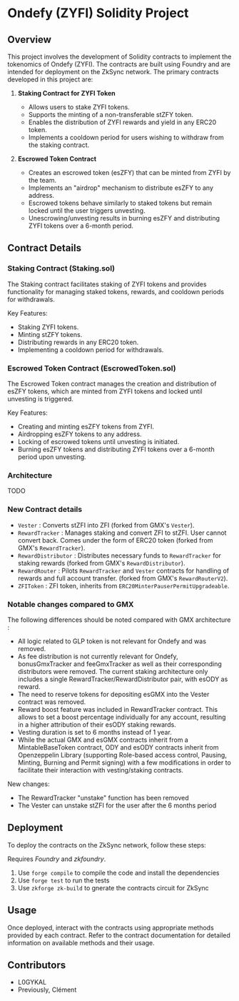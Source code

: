 # Ondefy (ZYFI) Solidity Project

## Overview

This project involves the development of Solidity contracts to implement the tokenomics of Ondefy (ZYFI). The contracts are built using Foundry and are intended for deployment on the ZkSync network. The primary contracts developed in this project are:

1. **Staking Contract for ZYFI Token**
   - Allows users to stake ZYFI tokens.
   - Supports the minting of a non-transferable stZFY token.
   - Enables the distribution of ZYFI rewards and yield in any ERC20 token.
   - Implements a cooldown period for users wishing to withdraw from the staking contract.

2. **Escrowed Token Contract**
   - Creates an escrowed token (esZFY) that can be minted from ZYFI by the team.
   - Implements an "airdrop" mechanism to distribute esZFY to any address.
   - Escrowed tokens behave similarly to staked tokens but remain locked until the user triggers unvesting.
   - Unescrowing/unvesting results in burning esZFY and distributing ZYFI tokens over a 6-month period.

## Contract Details

### Staking Contract (Staking.sol)

The Staking contract facilitates staking of ZYFI tokens and provides functionality for managing staked tokens, rewards, and cooldown periods for withdrawals.

Key Features:

- Staking ZYFI tokens.
- Minting stZFY tokens.
- Distributing rewards in any ERC20 token.
- Implementing a cooldown period for withdrawals.

### Escrowed Token Contract (EscrowedToken.sol)

The Escrowed Token contract manages the creation and distribution of esZFY tokens, which are minted from ZYFI tokens and locked until unvesting is triggered.

Key Features:

- Creating and minting esZFY tokens from ZYFI.
- Airdropping esZFY tokens to any address.
- Locking of escrowed tokens until unvesting is initiated.
- Burning esZFY tokens and distributing ZYFI tokens over a 6-month period upon unvesting.

### Architecture
TODO
 
### New Contract details
- `Vester` : Converts stZFI into ZFI (forked from GMX's `Vester`).
- `RewardTracker` : Manages staking and convert ZFI to stZFI. User cannot convert back. Comes under the form of ERC20 token (forked from GMX's `RewardTracker`).
- `RewardDistributor` : Distributes necessary funds to `RewardTracker` for staking rewards (forked from GMX's `RewardDistributor`).
- `RewardRouter` : Pilots `RewardTracker` and `Vester` contracts for handling of rewards and full account transfer. (forked from GMX's `RewardRouterV2`).
- `ZFIToken` : ZFI token, inherits from `ERC20MinterPauserPermitUpgradeable`.

### Notable changes compared to GMX

The following differences should be noted compared with GMX architecture :
- All logic related to GLP token is not relevant for Ondefy and was removed.
- As fee distribution is not currently relevant for Ondefy, bonusGmxTracker and feeGmxTracker as well as their corresponding distributors were removed. The current staking architecture only includes a single RewardTracker/RewardDistributor pair, with esODY as reward.
- The need to reserve tokens for depositing esGMX into the Vester contract was removed.
- Reward boost feature was included in RewardTracker contract. This allows to set a boost percentage individually for any account, resulting in a higher attribution of their esODY staking rewards.
- Vesting duration is set to 6 months instead of 1 year.
- While the actual GMX and esGMX contracts inherit from a MintableBaseToken contract, ODY and esODY contracts inherit from Openzeppelin Library (supporting Role-based access control, Pausing, Minting, Burning and Permit signing) with a few modifications in order to facilitate their interaction with vesting/staking contracts.

New changes:
- The RewardTracker "unstake" function has been removed
- The Vester can unstake stZFI for the user after the 6 months period

## Deployment

To deploy the contracts on the ZkSync network, follow these steps:

Requires *Foundry* and *zkfoundry*.

1. Use `forge compile` to compile the code and install the dependencies
2. Use `forge test` to run the tests
3. Use `zkforge zk-build` to gnerate the contracts circuit for ZkSync

## Usage

Once deployed, interact with the contracts using appropriate methods provided by each contract. Refer to the contract documentation for detailed information on available methods and their usage.

## Contributors

- L0GYKAL
- Previously, Clément